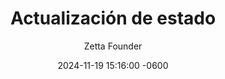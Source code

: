 ---
layout: status
author: Zetta Founder
title: "Actualización de estado"
date: 2024-11-19 15:16:00 -0600
status: "Trabajando en el blog."
---